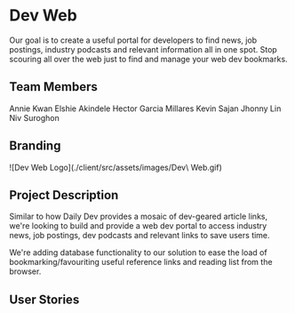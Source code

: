 # Dev Web

Our goal is to create a useful portal for developers to find news, job postings, industry podcasts and relevant information all in one spot. Stop scouring all over the web just to find and manage your web dev bookmarks. 

## Team Members

Annie Kwan
Elshie Akindele
Hector Garcia Millares
Kevin Sajan
Jhonny Lin
Niv Suroghon

## Branding

![Dev Web Logo](./client/src/assets/images/Dev\ Web.gif)

## Project Description

Similar to how Daily Dev provides a mosaic of dev-geared article links, we're looking to build and provide a web dev portal to access industry news, job postings, dev podcasts and relevant links to save users time.

We're adding database functionality to our solution to ease the load of bookmarking/favouriting useful reference links and reading list from the browser.

## User Stories

